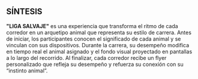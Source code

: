 SÍNTESIS
-
**"LIGA SALVAJE"** es una experiencia que transforma el ritmo de cada corredor en un arquetipo animal que representa su estilo de carrera. Antes de iniciar, los participantes conocen el significado de cada animal y se vinculan con sus dispositivos. Durante la carrera, su desempeño modifica en tiempo real el animal asignado y el fondo visual proyectado en pantallas a lo largo del recorrido. Al finalizar, cada corredor recibe un flyer personalizado que refleja su desempeño y refuerza su conexión con su “instinto animal”.
